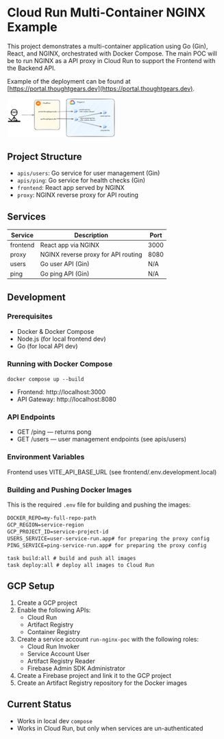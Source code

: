 # Cloud Run Multi-Container NGINX Example

This project demonstrates a multi-container application using Go (Gin), React, and NGINX, orchestrated with Docker Compose.
The main POC will be to run NGINX as a API proxy in Cloud Run to support the Frontend with the Backend API.

Example of the deployment can be found at [https://portal.thoughtgears.dev](https://portal.thoughtgears.dev).

<img src="assets/images/nginx-poc.png" alt="Description" width="50%" />

## Project Structure

* `apis/users`: Go service for user management (Gin)
* `apis/ping`: Go service for health checks (Gin)
* `frontend`: React app served by NGINX
* `proxy`: NGINX reverse proxy for API routing

## Services

| Service  | Description                         | Port |
|----------|-------------------------------------|------|
| frontend | React app via NGINX                 | 3000 |
| proxy    | NGINX reverse proxy for API routing | 8080 |
| users    | Go user API (Gin)                   | N/A  |
| ping     | Go ping API (Gin)                   | N/A  |

## Development

### Prerequisites

* Docker & Docker Compose
* Node.js (for local frontend dev)
* Go (for local API dev)

### Running with Docker Compose

`docker compose up --build`

* Frontend: http://localhost:3000
* API Gateway: http://localhost:8080

### API Endpoints

* GET /ping — returns pong
* GET /users — user management endpoints (see apis/users)

### Environment Variables

Frontend uses VITE_API_BASE_URL (see frontend/.env.development.local)

### Building and Pushing Docker Images

This is the required `.env` file for building and pushing the images:

```dotenv
DOCKER_REPO=my-full-repo-path
GCP_REGION=service-region
GCP_PROJECT_ID=service-project-id
USERS_SERVICE=user-service-run.app# for preparing the proxy config
PING_SERVICE=ping-service-run.app# for preparing the proxy config
```

```shell
task build:all # build and push all images
task deploy:all # deploy all images to Cloud Run
```

## GCP Setup

1. Create a GCP project
2. Enable the following APIs:
   - Cloud Run
   - Artifact Registry
   - Container Registry
3. Create a service account `run-nginx-poc` with the following roles:
   - Cloud Run Invoker
   - Service Account User
   - Artifact Registry Reader
   - Firebase Admin SDK Administrator
4. Create a Firebase project and link it to the GCP project
5. Create an Artifact Registry repository for the Docker images

## Current Status

* Works in local dev `compose`
* Works in Cloud Run, but only when services are un-authenticated